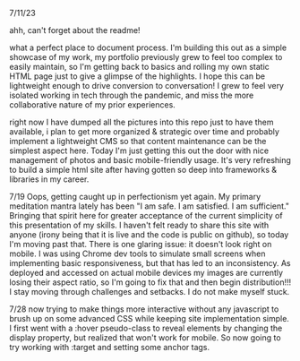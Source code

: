 7/11/23

ahh, can't forget about the readme! 

what a perfect place to document process. I'm building this out as a simple showcase of my work, my portfolio previously grew to feel too complex to easily maintain, so I'm getting back to basics and rolling my own static HTML page just to give a glimpse of the highlights. I hope this can be lightweight enough to drive conversion to conversation! I grew to feel very isolated working in tech through the pandemic, and miss the more collaborative nature of my prior experiences.

right now I have dumped all the pictures into this repo just to have them available, i plan to get more organized & strategic over time and probably implement a lightweight CMS so that content maintenance can be the simplest aspect here. Today I'm just getting this out the door with nice management of photos and basic mobile-friendly usage. It's very refreshing to build a simple html site after having gotten so deep into frameworks & libraries in my career.

7/19
Oops, getting caught up in perfectionism yet again. My primary meditation mantra lately has been "I am safe. I am satisfied. I am sufficient." Bringing that spirit here for greater acceptance of the current simplicity of this presentation of my skills. I haven't felt ready to share this site with anyone (irony being that it is live and the code is public on github), so today I'm moving past that. There is one glaring issue: it doesn't look right on mobile. I was using Chrome dev tools to simulate small screens when implementing basic responsiveness, but that has led to an inconsistency. As deployed and accessed on actual mobile devices my images are currently losing their aspect ratio, so I'm going to fix that and then begin distribution!!! I stay moving through challenges and setbacks. I do not make myself stuck.

7/28
now trying to make things more interactive without any javascript to brush up on some advanced CSS while keeping site implementation simple. I first went with a :hover pseudo-class to reveal elements by changing the display property, but realized that won't work for mobile. So now going to try working with :target and setting some anchor tags.



